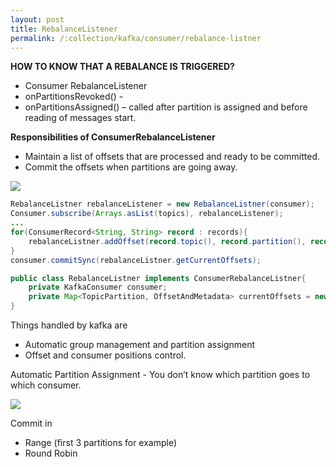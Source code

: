 ```yaml
---
layout: post
title: RebalanceListener
permalink: /:collection/kafka/consumer/rebalance-listner
---
```


**HOW TO KNOW THAT A REBALANCE IS TRIGGERED?**
- Consumer RebalanceListener
- onPartitionsRevoked() -  
- onPartitionsAssigned() – called after partition is assigned and before reading of messages start.

**Responsibilities of ConsumerRebalanceListener**
-	Maintain a list of offsets that are processed and ready to be committed.
-	Commit the offsets when partitions are going away.

![]({{site.cdn}}/kafka/rebalance-triggered.png)

```java
RebalanceListner rebalanceListener = new RebalanceListner(consumer);
Consumer.subscribe(Arrays.asList(topics), rebalanceListener);
...
for(ConsumerRecord<String, String> record : records){
	rebalanceListner.addOffset(record.topic(), record.partition(), record.offset())f
}
consumer.commitSync(rebalanceListner.getCurrentOffsets);

public class RebalanceListner implements ConsumerRebalanceListner{
	private KafkaConsumer consumer;
	private Map<TopicPartition, OffsetAndMetadata> currentOffsets = new HasMap();
}
```

Things handled by kafka are
-	Automatic group management and partition assignment
-	Offset and consumer positions control.

Automatic Partition Assignment - You don’t know which partition goes to which consumer.

![]({{site.cdn}}/kafka/commit-specific-offset-example.png)

Commit in 
- Range (first 3 partitions for example)
- Round Robin
